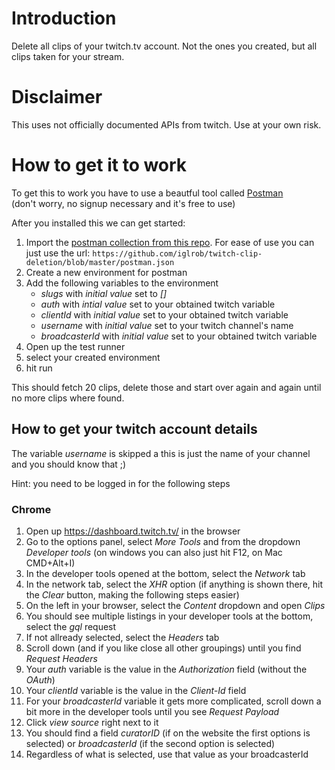 # Introduction

Delete all clips of your twitch.tv account.
Not the ones you created, but all clips taken for your stream.

# Disclaimer

This uses not officially documented APIs from twitch.
Use at your own risk.

# How to get it to work

To get this to work you have to use a beautful tool called [Postman](https://www.postman.com/) <br>
(don't worry, no signup necessary and it's free to use)

After you installed this we can get started: 

1. Import the [postman collection from this repo](postman.json). For ease of use you can just use the url: `https://github.com/iglrob/twitch-clip-deletion/blob/master/postman.json`
2. Create a new environment for postman
3. Add the following variables to the environment
    * *slugs* with *initial value* set to *[]*
    * *auth* with *intial value* set to your obtained twitch variable
    * *clientId* with *initial value* set to your obtained twitch variable
    * *username* with *initial value* set to your twitch channel's name
    * *broadcasterId* with *initial value* set to your obtained twitch variable
4. Open up the test runner
5. select your created environment
6. hit run

This should fetch 20 clips, delete those and start over again and again until no more clips where found.

## How to get your twitch account details

The variable *username* is skipped a this is just the name of your channel and you should know that ;)

Hint: you need to be logged in for the following steps

### Chrome

1. Open up https://dashboard.twitch.tv/ in the browser
2. Go to the options panel, select *More Tools* and from the dropdown *Developer tools* (on windows you can also just hit F12, on Mac CMD+Alt+I)
3. In the developer tools opened at the bottom, select the *Network* tab
4. In the network tab, select the *XHR* option (if anything is shown there, hit the *Clear* button, making the following steps easier)
5. On the left in your browser, select the *Content* dropdown and open *Clips*
6. You should see multiple listings in your developer tools at the bottom, select the *gql* request
7. If not allready selected, select the *Headers* tab
8. Scroll down (and if you like close all other groupings) until you find *Request Headers*
9. Your *auth* variable is the value in the *Authorization* field (without the *OAuth*)
10. Your *clientId* variable is the value in the *Client-Id* field
11. For your *broadcasterId* variable it gets more complicated, scroll down a bit more in the developer tools until you see *Request Payload*
12. Click *view source* right next to it
13. You should find a field *curatorID* (if on the website the first options is selected) or *broadcasterId* (if the second option is selected)
14. Regardless of what is selected, use that value as your broadcasterId

